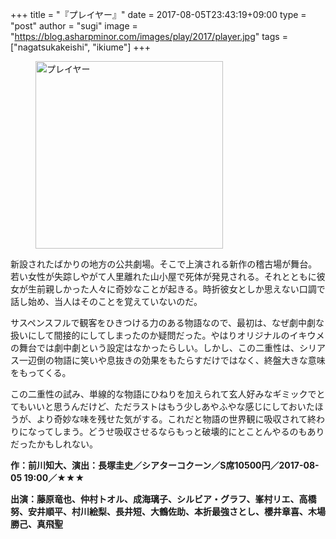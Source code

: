 +++
title = "『プレイヤー』"
date = 2017-08-05T23:43:19+09:00
type = "post"
author = "sugi"
image = "https://blog.asharpminor.com/images/play/2017/player.jpg"
tags = ["nagatsukakeishi", "ikiume"]
+++
<figure class="alignleft"><img src="/images/play/2017/player.jpg" alt="プレイヤー" style="width: 300px !important;"></figure>

新設されたばかりの地方の公共劇場。そこで上演される新作の稽古場が舞台。若い女性が失踪しやがて人里離れた山小屋で死体が発見される。それとともに彼女が生前親しかった人々に奇妙なことが起きる。時折彼女としか思えない口調で話し始め、当人はそのことを覚えていないのだ。

サスペンスフルで観客をひきつける力のある物語なので、最初は、なぜ劇中劇な扱いにして間接的にしてしまったのか疑問だった。やはりオリジナルのイキウメの舞台では劇中劇という設定はなかったらしい。しかし、この二重性は、シリアス一辺倒の物語に笑いや息抜きの効果をもたらすだけではなく、終盤大きな意味をもってくる。

この二重性の試み、単線的な物語にひねりを加えられて玄人好みなギミックでとてもいいと思うんだけど、ただラストはもう少しあやふやな感じにしておいたほうが、より奇妙な味を残せた気がする。これだと物語の世界観に吸収されて終わりになってしまう。どうせ吸収させるならもっと破壊的にとことんやるのもありだったかもしれない。

**作：前川知大、演出：長塚圭史／シアターコクーン／S席10500円／2017-08-05 19:00／★★★**

**出演：藤原竜也、仲村トオル、成海璃子、シルビア・グラフ、峯村リエ、高橋努、安井順平、村川絵梨、長井短、大鶴佐助、本折最強さとし、櫻井章喜、木場勝己、真飛聖**
